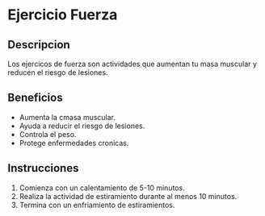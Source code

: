# Ejercicio Fuerza

## Descripcion
Los ejercicos de fuerza son actividades que aumentan tu masa muscular y reducen el riesgo de lesiones.

## Beneficios

- Aumenta la cmasa muscular.
- Ayuda a reducir el riesgo de lesiones.
- Controla el peso.
- Protege enfermedades cronicas.

## Instrucciones

1. Comienza con un calentamiento de 5-10 minutos.
2. Realiza la actividad de estiramiento durante al menos 10 minutos.
3. Termina con un enfriamiento de estiramientos.
